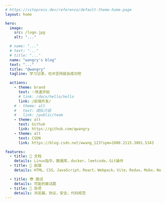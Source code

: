 ```yaml
---
# https://vitepress.dev/reference/default-theme-home-page
layout: home

hero:
  image:
    src: /logo.jpg
    alt: "..."

  # name: "..."
  # text: "..."
  # title: "..."
  name: "wangry's blog"
  text: "..."
  title: "@wangry"
  tagline: 学习记录，也许坚持就会成功吧

  actions:
    - theme: brand
      text: ✨快速开始
      # link: /docx/hello/hello
      link: /前端开发/
    # - theme: alt
    #   text: 团队介绍
    #   link: /public/team
    - theme: alt
      text: Github
      link: https://github.com/qwangry
    - theme: alt
      text: CSDN
      link: https://blog.csdn.net/wwang_123?spm=1000.2115.3001.5343

features:
  - title: 👋 文档
    details: Linux指令，数据库，docker，leetcode，Git操作
  - title: 🌱 前端
    details: HTML、CSS、JavaScript，React，Webpack，Vite，Redux，Mobx，NodeJS

  - title: 😎 面试
    details: 可能的面试题
  - title: 🙌 杂项
    details: 浏览器，协议，安全，代码规范
---
```


<confetti />